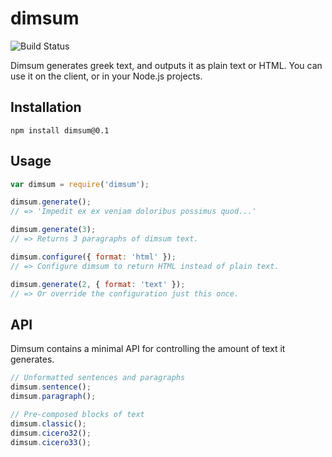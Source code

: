 dimsum
======

![Build Status](https://secure.travis-ci.org/ninjascribble/dimsum.png)

Dimsum generates greek text, and outputs it as plain text or HTML. You can use it on the client, or in your Node.js projects.

## Installation

    npm install dimsum@0.1

## Usage

```js
var dimsum = require('dimsum');

dimsum.generate();
// => 'Impedit ex ex veniam doloribus possimus quod...'

dimsum.generate(3);
// => Returns 3 paragraphs of dimsum text.

dimsum.configure({ format: 'html' });
// => Configure dimsum to return HTML instead of plain text.

dimsum.generate(2, { format: 'text' });
// => Or override the configuration just this once.
```

## API

Dimsum contains a minimal API for controlling the amount of text it generates.

```js
// Unformatted sentences and paragraphs
dimsum.sentence();
dimsum.paragraph();

// Pre-composed blocks of text
dimsum.classic();
dimsum.cicero32();
dimsum.cicero33();
```

